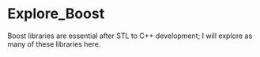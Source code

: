 # Explore_Boost
Boost libraries are essential after STL to C++ development; I will explore as many of these libraries here.
